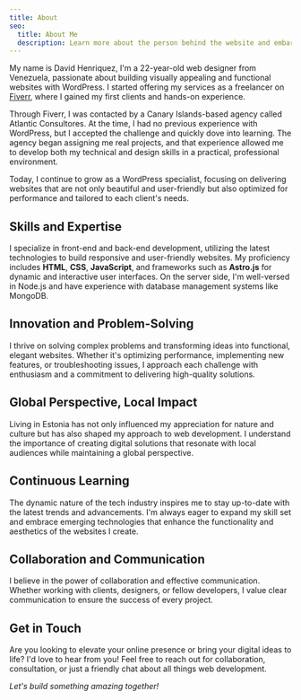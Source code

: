 ```yaml
---
title: About
seo:
  title: About Me
  description: Learn more about the person behind the website and embark on a journey of inspiration and shared experiences. 
---
```


My name is David Henriquez, I'm a 22-year-old web designer from Venezuela, passionate about building visually appealing and functional websites with WordPress. I started offering my services as a freelancer on [Fiverr](https://es.fiverr.com/s/EgyQREe), where I gained my first clients and hands-on experience.

Through Fiverr, I was contacted by a Canary Islands-based agency called Atlantic Consultores. At the time, I had no previous experience with WordPress, but I accepted the challenge and quickly dove into learning. The agency began assigning me real projects, and that experience allowed me to develop both my technical and design skills in a practical, professional environment.

Today, I continue to grow as a WordPress specialist, focusing on delivering websites that are not only beautiful and user-friendly but also optimized for performance and tailored to each client's needs.

## Skills and Expertise

I specialize in front-end and back-end development, utilizing the latest technologies to build responsive and user-friendly websites. My proficiency includes **HTML**, **CSS**, **JavaScript**, and frameworks such as **Astro.js** for dynamic and interactive user interfaces. On the server side, I'm well-versed in Node.js and have experience with database management systems like MongoDB.

## Innovation and Problem-Solving

I thrive on solving complex problems and transforming ideas into functional, elegant websites. Whether it's optimizing performance, implementing new features, or troubleshooting issues, I approach each challenge with enthusiasm and a commitment to delivering high-quality solutions.

## Global Perspective, Local Impact

Living in Estonia has not only influenced my appreciation for nature and culture but has also shaped my approach to web development. I understand the importance of creating digital solutions that resonate with local audiences while maintaining a global perspective.

## Continuous Learning

The dynamic nature of the tech industry inspires me to stay up-to-date with the latest trends and advancements. I'm always eager to expand my skill set and embrace emerging technologies that enhance the functionality and aesthetics of the websites I create.

## Collaboration and Communication

I believe in the power of collaboration and effective communication. Whether working with clients, designers, or fellow developers, I value clear communication to ensure the success of every project.

## Get in Touch

Are you looking to elevate your online presence or bring your digital ideas to life? I'd love to hear from you! Feel free to reach out for collaboration, consultation, or just a friendly chat about all things web development.

_Let's build something amazing together!_
